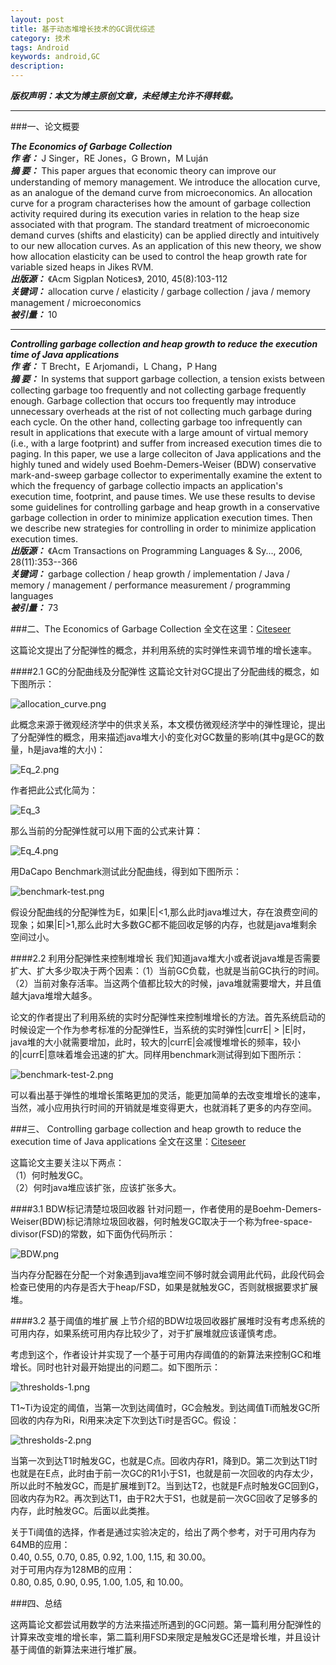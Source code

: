 ```yaml
---
layout: post
title: 基于动态堆增长技术的GC调优综述
category: 技术
tags: Android
keywords: android,GC
description: 
---
```

***版权声明：本文为博主原创文章，未经博主允许不得转载。***

---
###一、论文概要

***The Economics of Garbage Collection***  
***作  者：***  J Singer，RE Jones，G Brown，M Luján  
***摘  要：***  This paper argues that economic theory can improve our understanding of memory management. We introduce the allocation curve, as an analogue of the demand curve from microeconomics. An allocation curve for a program characterises how the amount of garbage collection activity required during its execution varies in relation to the heap size associated with that program. The standard treatment of microeconomic demand curves (shifts and elasticity) can be applied directly and intuitively to our new allocation curves. As an application of this new theory, we show how allocation elasticity can be used to control the heap growth rate for variable sized heaps in Jikes RVM.  
***出版源：***  《Acm Sigplan Notices》, 2010, 45(8):103-112  
***关键词：***  allocation curve / elasticity / garbage collection / java / memory management / microeconomics  
***被引量：***  10

---
***Controlling garbage collection and heap growth to reduce the execution time of Java applications***  
***作  者：***  T Brecht，E Arjomandi，L Chang，P Hang  
***摘  要：***  In systems that support garbage collection, a tension exists between collecting garbage too frequently and not collecting garbage frequently enough. Garbage collection that occurs too frequently may introduce unnecessary overheads at the rist of not collecting much garbage during each cycle. On the other hand, collecting garbage too infrequently can result in applications that execute with a large amount of virtual memory (i.e., with a large footprint) and suffer from increased execution times die to paging. In this paper, we use a large colleciton of Java applications and the highly tuned and widely used Boehm-Demers-Weiser (BDW) conservative mark-and-sweep garbage collector to experimentally examine the extent to which the frequency of garbage collectio impacts an application's execution time, footprint, and pause times. We use these results to devise some guidelines for controlling garbage and heap growth in a conservative garbage collection in order to minimize application execution times. Then we describe new strategies for controlling in order to minimize application execution times.  
***出版源：***  《Acm Transactions on Programming Languages & Sy..., 2006, 28(11):353--366  
***关键词：***  garbage collection / heap growth / implementation / Java / memory / management / performance measurement / programming languages  
***被引量：***  73



###二、The Economics of Garbage Collection
全文在这里：[Citeseer](http://citeseerx.ist.psu.edu/viewdoc/download;jsessionid=CF223C43EEB7D2C4D85275FD75F03E7F?doi=10.1.1.164.2789&rep=rep1&type=pdf)  

这篇论文提出了分配弹性的概念，并利用系统的实时弹性来调节堆的增长速率。

####2.1 GC的分配曲线及分配弹性
这篇论文针对GC提出了分配曲线的概念，如下图所示：
 
![allocation_curve.png](/public/img/technology/allocation_curve.png)  

此概念来源于微观经济学中的供求关系，本文模仿微观经济学中的弹性理论，提出了分配弹性的概念，用来描述java堆大小的变化对GC数量的影响(其中g是GC的数量，h是java堆的大小)：

![Eq_2.png](/public/img/technology/Eq_2.png)

作者把此公式化简为：

![Eq_3](/public/img/technology/Eq_3.png)

那么当前的分配弹性就可以用下面的公式来计算：

![Eq_4.png](/public/img/technology/Eq_4.png)

用DaCapo Benchmark测试此分配曲线，得到如下图所示：

![benchmark-test.png](/public/img/technology/benchmark-test.png)

假设分配曲线的分配弹性为E，如果|E|<1,那么此时java堆过大，存在浪费空间的现象；如果|E|>1,那么此时大多数GC都不能回收足够的内存，也就是java堆剩余空间过小。

####2.2 利用分配弹性来控制堆增长
我们知道java堆大小或者说java堆是否需要扩大、扩大多少取决于两个因素：（1）当前GC负载，也就是当前GC执行的时间。（2）当前对象存活率。当这两个值都比较大的时候，java堆就需要增大，并且值越大java堆增大越多。

论文的作者提出了利用系统的实时分配弹性来控制堆增长的方法。首先系统启动的时候设定一个作为参考标准的分配弹性E，当系统的实时弹性|currE| > |E|时，java堆的大小就需要增加，此时，较大的|currE|会减慢堆增长的频率，较小的|currE|意味着堆会迅速的扩大。同样用benchmark测试得到如下图所示：

![benchmark-test-2.png](/public/img/technology/benchmark-test-2.png)

可以看出基于弹性的堆增长策略更加的灵活，能更加简单的去改变堆增长的速率，当然，减小应用执行时间的开销就是堆变得更大，也就消耗了更多的内存空间。

###三、 Controlling garbage collection and heap growth to reduce the execution time of Java applications
全文在这里：[Citeseer](http://citeseerx.ist.psu.edu/viewdoc/download;jsessionid=227A37ABF73E6C66E33D41B0EFE7CF96?doi=10.1.1.23.6538&rep=rep1&type=pdf)

这篇论文主要关注以下两点：  
（1）何时触发GC。  
（2）何时java堆应该扩张，应该扩张多大。

####3.1 BDW标记清楚垃圾回收器
针对问题一，作者使用的是Boehm-Demers-Weiser(BDW)标记清除垃圾回收器，何时触发GC取决于一个称为free-space-divisor(FSD)的常数，如下面伪代码所示：

![BDW.png](/public/img/technology/BDW.png)

当内存分配器在分配一个对象遇到java堆空间不够时就会调用此代码，此段代码会检查已使用的内存是否大于heap/FSD，如果是就触发GC，否则就根据要求扩展堆。

####3.2 基于阈值的堆扩展
上节介绍的BDW垃圾回收器扩展堆时没有考虑系统的可用内存，如果系统可用内存比较少了，对于扩展堆就应该谨慎考虑。

考虑到这个，作者设计并实现了一个基于可用内存阈值的的新算法来控制GC和堆增长。同时也针对最开始提出的问题二。如下图所示：

![thresholds-1.png](/public/img/technology/thresholds-1.png)

T1~Ti为设定的阈值，当第一次到达阈值时，GC会触发。到达阈值Ti而触发GC所回收的内存为Ri，Ri用来决定下次到达Ti时是否GC。假设：

![thresholds-2.png](/public/img/technology/thresholds-2.png)

当第一次到达T1时触发GC，也就是C点。回收内存R1，降到D。第二次到达T1时也就是在E点，此时由于前一次GC的R1小于S1，也就是前一次回收的内存太少，所以此时不触发GC，而是扩展堆到T2。当到达T2，也就是F点时触发GC回到G，回收内存为R2。再次到达T1，由于R2大于S1，也就是前一次GC回收了足够多的内存，此时触发GC。后面以此类推。

关于Ti阈值的选择，作者是通过实验决定的，给出了两个参考，对于可用内存为64MB的应用：  0.40, 0.55, 0.70, 0.85, 0.92, 1.00, 1.15, 和 30.00。  对于可用内存为128MB的应用：  0.80, 0.85, 0.90, 0.95, 1.00, 1.05, 和 10.00。
###四、总结
这两篇论文都尝试用数学的方法来描述所遇到的GC问题。第一篇利用分配弹性的计算来改变堆的增长率，第二篇利用FSD来限定是触发GC还是增长堆，并且设计基于阈值的新算法来进行堆扩展。


